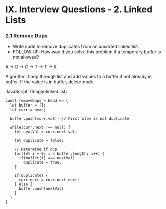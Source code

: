 # IX. Interview Questions - 2. Linked Lists

### 2.1 Remove Dups

- Write code to remove duplicates from an unsorted linked list.
- FOLLOW UP: How would you solve this problem if a temporary buffer is not allowed?

A -> D -> C -> T -> T -> K

Algorithm: Loop through list and add values to a buffer if not already in buffer. If the value is in buffer, delete node.

JavaScript:
(Singly-linked list)
```
const removeDups = head => {
  let buffer = [];
  let curr = head;

  buffer.push(curr.val); // First item is not duplicate

  while(curr.next !== null) {
    let nextVal = curr.next.val;

    let duplicate = false;

    // Determine if dup
    for(let i = 0; i < buffer.length; i++) {
      if(buffer[i] === nextVal)
        duplicate = true;
    }

    if(duplicate) {
      curr.next = curr.next.next;
    } else {
      buffer.push(nextVal)
    }
  }
}
```

